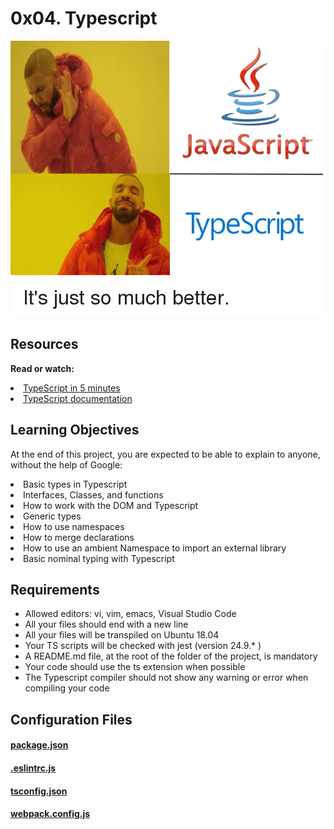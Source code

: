 # 0x04. Typescript

<img src="meme.png">

## Resources
<b>Read or watch:</b>

<li>
    <a href ="https://intranet.alxswe.com/rltoken/iRzgJkkaCRQdVlrERbY1Og">
        TypeScript in 5 minutes
    </a>
</li>
<li>
    <a href ="https://intranet.alxswe.com/rltoken/U2ehqajGPvrABFnDyF0tvQ">
        TypeScript documentation
    </a>
</li>

## Learning Objectives
At the end of this project, you are expected to be able to explain to anyone, without the help of Google:

<li>Basic types in Typescript</li>
<li>Interfaces, Classes, and functions</li>
<li>How to work with the DOM and Typescript</li>
<li>Generic types</li>
<li>How to use namespaces</li>
<li>How to merge declarations</li>
<li>How to use an ambient Namespace to import an external library</li>
<li>Basic nominal typing with Typescript</li>

## Requirements

<ul>
    <li>Allowed editors: vi, vim, emacs, Visual Studio Code</li>
    <li>All your files should end with a new line</li>
    <li>All your files will be transpiled on Ubuntu 18.04</li>
    <li>Your TS scripts will be checked with jest (version 24.9.* )</li>
    <li>A README.md file, at the root of the folder of the project, is mandatory</li>
    <li>Your code should use the ts extension when possible</li>
    <li>The Typescript compiler should not show any warning or error when compiling your code</li>
</ul>

## Configuration Files

#### <a href="https://github.com/Tii04/alx-frontend-javascript/blob/master/0x04-TypeScript/package.json">package.json</a>

#### <a href="https://github.com/Tii04/alx-frontend-javascript/blob/master/0x04-TypeScript/.eslintrc.js">.eslintrc.js</a>

#### <a href="https://github.com/Tii04/alx-frontend-javascript/blob/master/0x04-TypeScript/.tsconfig.json">tsconfig.json</a>

#### <a href="https://github.com/Tii04/alx-frontend-javascript/blob/master/0x04-TypeScript/.webpack.config.js">webpack.config.js</a>

